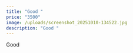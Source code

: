 ```yaml
---
title: "Good "
price: "3500"
image: /uploads/screenshot_20251010-134522.jpg
description: "Good "
---
```

Good

